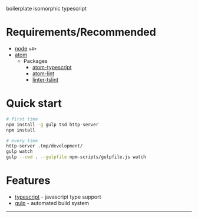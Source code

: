 boilerplate isomorphic typescript

# Requirements/Recommended

 - [node] `v4+`
 - [atom]
    - Packages
      - [atom-typescript]
      - [atom-lint]
      - [linter-tslint]

# Quick start

```bash
# first time
npm install -g gulp tsd http-server
npm install

# every time
http-server .tmp/development/
gulp watch
gulp --cwd . --gulpfile npm-scripts/gulpfile.js watch
```

# Features

 - [typescript] - javascript type support
 - [gulp] - automated build system

---

[node]: https://nodejs.org/
[atom]: https://atom.io/
[atom-typescript]: https://atom.io/packages/atom-typescript
[gulp]: http://gulpjs.com/
[typescript]: http://www.typescriptlang.org/
[backbone]: http://backbonejs.org/
[tsd]: http://definitelytyped.org/tsd/
[tslint]: http://palantir.github.io/tslint/
[atom-lint]: https://atom.io/packages/atom-lint
[linter-tslint]: https://atom.io/packages/linter-tslint
[es5-shim]: https://github.com/es-shims/es5-shim
[webpack]: https://webpack.github.io/
